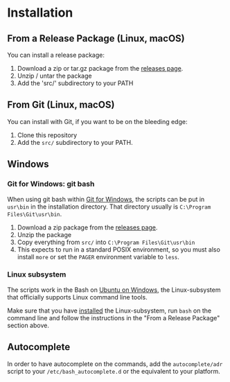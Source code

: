 # Installation

## From a Release Package (Linux, macOS)

You can install a release package:

1. Download a zip or tar.gz package from the [releases page][].
2. Unzip / untar the package
3. Add the 'src/' subdirectory to your PATH

## From Git (Linux, macOS)

You can install with Git, if you want to be on the bleeding edge:

1. Clone this repository
2. Add the `src/` subdirectory to your PATH.

## Windows

### Git for Windows: git bash

When using git bash within [Git for Windows][], the scripts can be put in
`usr\bin` in the installation directory. That directory usually is `C:\Program
Files\Git\usr\bin`.

1. Download a zip package from the [releases page][].
2. Unzip the package
3. Copy everything from `src/` into `C:\Program Files\Git\usr\bin`
4. This expects to run in a standard POSIX environment, so you must also
   install `more` or set the `PAGER` environment variable to `less`.

### Linux subsystem

The scripts work in the Bash on [Ubuntu on Windows][], the Linux-subsystem that
officially supports Linux command line tools.

Make sure that you have [installed][installed-wsl] the Linux-subsystem, run
`bash` on the command line and follow the instructions in the "From a Release
Package" section above.

## Autocomplete

In order to have autocomplete on the commands, add the `autocomplete/adr` script
to your `/etc/bash_autocomplete.d` or the equivalent to your platform.

[releases page]: https://github.com/halostatue/adr-tools/releases
[Git for Windows]: https://git-for-windows.github.io/
[Ubuntu on Windows]: https://www.microsoft.com/store/p/ubuntu/9nblggh4msv6
[installed-wsl]: https://msdn.microsoft.com/en-us/commandline/wsl/install_guide
